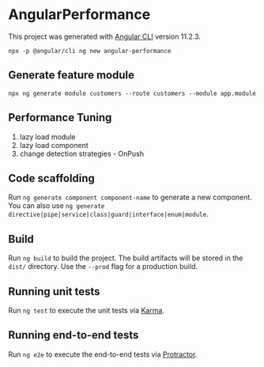 # AngularPerformance

This project was generated with [Angular CLI](https://github.com/angular/angular-cli) version 11.2.3.

`npx -p @angular/cli ng new angular-performance`

## Generate feature module

`npx ng generate module customers --route customers --module app.module`

## Performance Tuning

1. lazy load module
2. lazy load component
3. change detection strategies - OnPush

## Code scaffolding

Run `ng generate component component-name` to generate a new component. You can also use `ng generate directive|pipe|service|class|guard|interface|enum|module`.

## Build

Run `ng build` to build the project. The build artifacts will be stored in the `dist/` directory. Use the `--prod` flag for a production build.

## Running unit tests

Run `ng test` to execute the unit tests via [Karma](https://karma-runner.github.io).

## Running end-to-end tests

Run `ng e2e` to execute the end-to-end tests via [Protractor](http://www.protractortest.org/).
